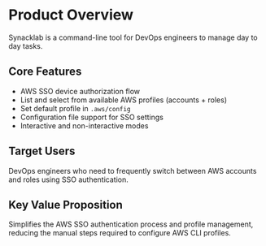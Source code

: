# Product Overview

Synacklab is a command-line tool for DevOps engineers to manage day to day tasks. 

## Core Features
- AWS SSO device authorization flow
- List and select from available AWS profiles (accounts + roles)
- Set default profile in `.aws/config`
- Configuration file support for SSO settings
- Interactive and non-interactive modes

## Target Users
DevOps engineers who need to frequently switch between AWS accounts and roles using SSO authentication.

## Key Value Proposition
Simplifies the AWS SSO authentication process and profile management, reducing the manual steps required to configure AWS CLI profiles.